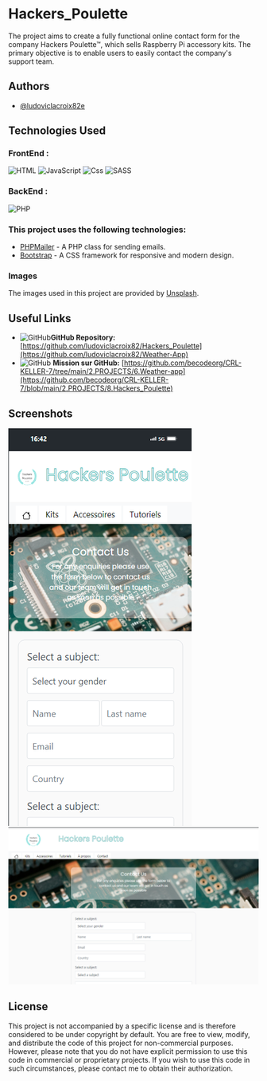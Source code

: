 
# Hackers_Poulette

The project aims to create a fully functional online contact form for the company Hackers Poulette™, which sells Raspberry Pi accessory kits. The primary objective is to enable users to easily contact the company's support team.




## Authors

- [@ludoviclacroix82e](https://github.com/ludoviclacroix82/)


## Technologies Used
### FrontEnd : 
![HTML](https://img.shields.io/badge/HTML5-E34F26?style=for-the-badge&logo=html5&logoColor=white)
![JavaScript](https://img.shields.io/badge/JavaScript-323330?style=for-the-badge&logo=javascript&logoColor=F7DF1E)
![Css](https://img.shields.io/badge/CSS-1572B6?style=for-the-badge&logo=css3&logoColor=white)
![SASS](https://img.shields.io/badge/Sass-CC6699?style=for-the-badge&logo=sass&logoColor=white)

### BackEnd : 
![PHP](https://img.shields.io/badge/Php-CC6699?style=for-the-badge&logo=php&logoColor=white)

### This project uses the following technologies:

- [PHPMailer](https://github.com/PHPMailer/PHPMailer) - A PHP class for sending emails.
- [Bootstrap](https://getbootstrap.com/) - A CSS framework for responsive and modern design.

### Images

The images used in this project are provided by [Unsplash](https://unsplash.com).



## Useful Links

- ![GitHub](https://img.shields.io/badge/GitHub-100000?style=for-the-badge&logo=github&logoColor=white)**GitHub Repository:** [https://github.com/ludoviclacroix82/Hackers_Poulette](https://github.com/ludoviclacroix82/Weather-App)
- ![GitHub](https://img.shields.io/badge/GitHub-100000?style=for-the-badge&logo=github&logoColor=white) **Mission sur GitHub:** [https://github.com/becodeorg/CRL-KELLER-7/tree/main/2.PROJECTS/6.Weather-app](https://github.com/becodeorg/CRL-KELLER-7/blob/main/2.PROJECTS/8.Hackers_Poulette)

## Screenshots

![App Screenshot](ressources/mobile.png)
![desktop Screenshot](ressources/deskstop.png)



## License
This project is not accompanied by a specific license and is therefore considered to be under copyright by default. You are free to view, modify, and distribute the code of this project for non-commercial purposes. However, please note that you do not have explicit permission to use this code in commercial or proprietary projects. If you wish to use this code in such circumstances, please contact me to obtain their authorization.



